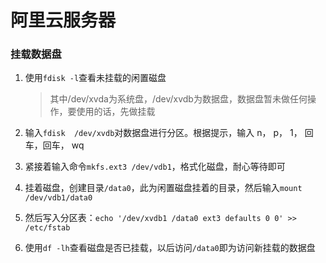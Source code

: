 # 阿里云服务器

### 挂载数据盘

1. 使用`fdisk -l`查看未挂载的闲置磁盘

   > 其中/dev/xvda为系统盘，/dev/xvdb为数据盘，数据盘暂未做任何操作，要使用的话，先做挂载

2. 输入`fdisk  /dev/xvdb`对数据盘进行分区。根据提示，输入 n， p， 1， 回车，回车， wq

3. 紧接着输入命令`mkfs.ext3 /dev/vdb1`，格式化磁盘，耐心等待即可

4. 挂着磁盘，创建目录`/data0`，此为闲置磁盘挂着的目录，然后输入`mount /dev/vdb1/data0`

5. 然后写入分区表：`echo '/dev/xvdb1 /data0 ext3 defaults 0 0' >> /etc/fstab`

6. 使用`df -lh`查看磁盘是否已挂载，以后访问`/data0`即为访问新挂载的数据盘

